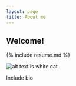 ```yaml
---
layout: page 
title: About me
---
```


## Welcome!

{% include resume.md %}

![alt text is white cat](https://github.com/cristobal-escobar/website/blob/main/images/IMG_0051.png)

Include bio
